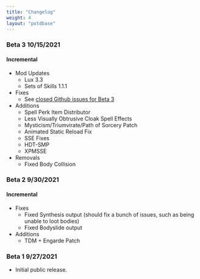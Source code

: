 ```yaml
---
title: "Changelog"
weight: 4
layout: "potdbase"
---
```


### Beta 3 10/15/2021
#### Incremental
- Mod Updates
  - Lux 3.3
  - Sets of Skills 1.1.1
- Fixes
  - See [closed Github issues for Beta 3](https://github.com/ForgottenGlory/POTD/milestone/1?closed=1)
- Additions
  - Spell Perk Item Distributor
  - Less Visually Obtrusive Cloak Spell Effects
  - Mysticism/Triumvirate/Path of Sorcery Patch
  - Animated Static Reload Fix
  - SSE Fixes
  - HDT-SMP
  - XPMSSE
- Removals
  - Fixed Body Collision

### Beta 2 9/30/2021
#### Incremental
- Fixes
  - Fixed Synthesis output (should fix a bunch of issues, such as being unable to loot bodies)
  - Fixed Bodyslide output
- Additions
  - TDM + Engarde Patch

### Beta 1 9/27/2021
- Initial public release.